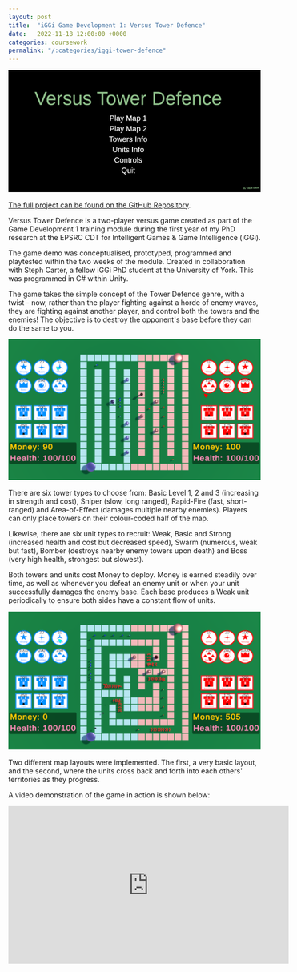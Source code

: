 ```yaml
---
layout: post
title:  "iGGi Game Development 1: Versus Tower Defence"
date:   2022-11-18 12:00:00 +0000
categories: coursework
permalink: "/:categories/iggi-tower-defence"
---
```


![Menu](../img/Tower_Defence_1.png "The main menu of Versus Tower Defence.")

[The full project can be found on the GitHub Repository][tower-defence].

Versus Tower Defence is a two-player versus game created as part of the Game Development 1 training module during the first year of my PhD research at the EPSRC CDT for Intelligent Games & Game Intelligence (iGGi).

The game demo was conceptualised, prototyped, programmed and playtested within the two weeks of the module. Created in collaboration with Steph Carter, a fellow iGGi PhD student at the University of York. This was programmed in C# within Unity.

The game takes the simple concept of the Tower Defence genre, with a twist - now, rather than the player fighting against a horde of enemy waves, they are fighting against another player, and control both the towers and the enemies! The objective is to destroy the opponent's base before they can do the same to you.

![Level1](../img/Tower_Defence_2.png "An overview of the game's layout on the first level.")

There are six tower types to choose from: Basic Level 1, 2 and 3 (increasing in strength and cost), Sniper (slow, long ranged), Rapid-Fire (fast, short-ranged) and Area-of-Effect (damages multiple nearby enemies). Players can only place towers on their colour-coded half of the map.

Likewise, there are six unit types to recruit: Weak, Basic and Strong (increased health and cost but decreased speed), Swarm (numerous, weak but fast), Bomber (destroys nearby enemy towers upon death) and Boss (very high health, strongest but slowest).

Both towers and units cost Money to deploy. Money is earned steadily over time, as well as whenever you defeat an enemy unit or when your unit successfully damages the enemy base. Each base produces a Weak unit periodically to ensure both sides have a constant flow of units.

![Level2](../img/Tower_Defence_3.png "An overview of the game's layout on the second level.")

Two different map layouts were implemented. The first, a very basic layout, and the second, where the units cross back and forth into each others' territories as they progress.

A video demonstration of the game in action is shown below:

<iframe width="560" height="315" src="https://www.youtube.com/embed/kKFXZtiydtI?si=41kYaJgvaFLgtVPa" title="YouTube video player" frameborder="0" allow="accelerometer; autoplay; clipboard-write; encrypted-media; gyroscope; picture-in-picture; web-share" referrerpolicy="strict-origin-when-cross-origin" allowfullscreen></iframe>

[tower-defence]: https://github.com/Toby-Best/TowerDefenceIGGI/tree/final
